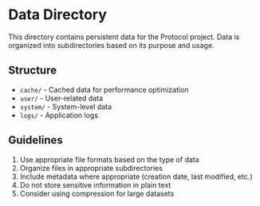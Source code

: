 # Data Directory

This directory contains persistent data for the Protocol project. Data is organized into subdirectories based on its purpose and usage.

## Structure

- `cache/` - Cached data for performance optimization
- `user/` - User-related data
- `system/` - System-level data
- `logs/` - Application logs

## Guidelines

1. Use appropriate file formats based on the type of data
2. Organize files in appropriate subdirectories
3. Include metadata where appropriate (creation date, last modified, etc.)
4. Do not store sensitive information in plain text
5. Consider using compression for large datasets
